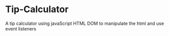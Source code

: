 # Tip-Calculator
A  tip calculator using javaScript HTML DOM to manipulate the html and use event listeners

